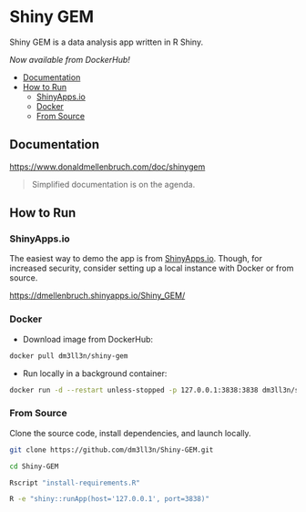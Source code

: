 
# Shiny GEM

Shiny GEM is a data analysis app written in R Shiny.

*Now available from DockerHub!*


- [Documentation](#documentation)
- [How to Run](#how-to-run)
  - [ShinyApps.io](#shinyappsio)
  - [Docker](#docker)
  - [From Source](#from-source)


## Documentation

https://www.donaldmellenbruch.com/doc/shinygem

> Simplified documentation is on the agenda.

## How to Run

### ShinyApps.io

The easiest way to demo the app is from [ShinyApps.io](https://dmellenbruch.shinyapps.io/Shiny_GEM/). Though, for increased security, consider setting up a local instance with Docker or from source.

https://dmellenbruch.shinyapps.io/Shiny_GEM/

### Docker

* Download image from DockerHub:

```bash
docker pull dm3ll3n/shiny-gem
```

* Run locally in a background container:

```bash
docker run -d --restart unless-stopped -p 127.0.0.1:3838:3838 dm3ll3n/shiny-gem
```

### From Source

Clone the source code, install dependencies, and launch locally.

```bash
git clone https://github.com/dm3ll3n/Shiny-GEM.git

cd Shiny-GEM

Rscript "install-requirements.R"

R -e "shiny::runApp(host='127.0.0.1', port=3838)"
```
